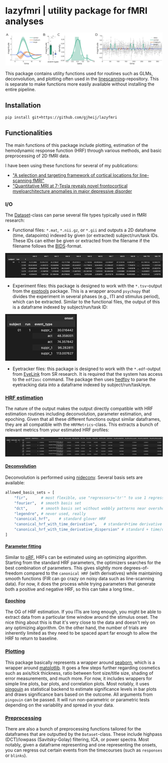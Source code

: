 # lazyfmri | utility package for fMRI analyses

![plot](https://github.com/gjheij/lazyfmri/blob/main/lazyfmri/data/example.png)

This package contains utility functions used for routines such as GLMs, deconvolution, and plotting often used in the [linescanning](https://github.com/gjheij/linescanning)-repository. 
This is separate to make functions more easily available without installing the entire pipeline.

## Installation

```bash
pip install git+https://github.com/gjheij/lazyfmri
```

## Functionalities

The main functions of this package include plotting, estimation of the hemodynamic response function (HRF) through various methods, and basic preprocessing of 2D fMRI data.

I have been using these functions for several of my publications:

- ["A selection and targeting framework of cortical locations for line-scanning fMRI"](https://onlinelibrary.wiley.com/doi/full/10.1002/hbm.26459)
- ["Quantitative MRI at 7-Tesla reveals novel frontocortical myeloarchitecture anomalies in major depressive disorder](https://www.nature.com/articles/s41398-024-02976-y)

### I/O

The [Dataset](https://github.com/gjheij/lazyfmri/blob/main/lazyfmri/dataset.py#L2943)-class can parse several file types typically used in fMRI research:

- Functional files: `*.mat`, `*.nii.gz`, or `*.gii` and outputs a 2D dataframe (time, datapoints) indexed by  given (or extracted) subject/run/task IDs.
These IDs can either be given or extracted from the filename if the filename follows the [BIDS](https://bids.neuroimaging.io/index.html)-format.

![plot](https://github.com/gjheij/lazyfmri/blob/main/data/df_func.png)

- Experiment files: this package is designed to work with the `*.tsv`-output from the [exptools](https://github.com/VU-Cog-Sci/exptools2) package.
This is a wrapper around `psychopy` that divides the experiment in several phases (e.g., ITI and stimulus period), which can be extracted.
Similar to the functional files, the output of this is a dataframe indexed by subject/run/task ID:

![plot](https://github.com/gjheij/lazyfmri/blob/main/data/df_onsets.png)

- Eyetracker files: this package is designed to work with the `*.edf`-output from [EyeLink](https://www.sr-research.com/eyelink-1000-plus/) from SR research.
It is required that the system has access to the `edf2asc` command.
The package then uses [hedfpy](https://github.com/tknapen/hedfpy) to parse the eyetracking data into a dataframe indexed by subject/run/task/eye.

### [HRF estimation](https://github.com/gjheij/lazyfmri/blob/main/lazyfmri/fitting.py)

The nature of the output makes the output directly compatible with HRF estimation routines including deconvolution, parameter estimation, and epoching.
Given that all these different functions output similar dataframes, they are all compatible with the `HRFMetrics`-class. 
This extracts a bunch of relevant metrics from your estimated HRF profiles:

![plot](https://github.com/gjheij/lazyfmri/blob/main/data/df_metrics.png)

#### [Deconvolution](https://github.com/gjheij/lazyfmri/blob/main/lazyfmri/fitting.py#L943)

Deconvolution is performed using [nideconv](https://nideconv.readthedocs.io/en/latest/).
Several basis sets are available:

```python
allowed_basis_sets = [
    "fir",      # most flexible, use "regressors='tr'" to use 1 regressor per TR
    "fourier",  # smooth basis set
    "dct",      # smooth basis set without wobbly patterns near overshoot
    "legendre", # never used, really
    "canonical_hrf",    # standard glover HRF
    "canonical_hrf_with_time_derivative",   # standard+time derivative
    "canonical_hrf_with_time_derivative_dispersion" # standard + time/dispersion derivative
]
```

#### [Parameter fitting](https://github.com/gjheij/lazyfmri/blob/main/lazyfmri/fitting.py#L747)

Similar to [pRF](https://github.com/VU-Cog-Sci/prfpy), HRFs can be estimated using an optimizing algorithm.
Starting from the standard HRF parameters, the optimizers searches for the best combination of parameters.
This gives slightly more degrees-of-freedom compared to the `canonical HRF` (with derivatives) while maintaining smooth functions (FIR can go crazy on noisy data such as line-scanning data).
For now, it does the process while trying parameters that generate both a positive and negative HRF, so this can take a long time..

#### [Epoching](https://github.com/gjheij/lazyfmri/blob/main/lazyfmri/fitting.py#L4302)

The OG of HRF estimation.
If you ITIs are long enough, you might be able to extract data from a particular time window around the stimulus onset.
The nice thing about this is that it's very close to the data and doesn't rely on any optimizing algorithm.
On the other hand, the number of trials are inherently limited as they need to be spaced apart far enough to allow the HRF to return to baseline.

### [Plotting](https://github.com/gjheij/lazyfmri/blob/main/lazyfmri/plotting.py)

This package basically represents a wrapper around [seaborn](https://seaborn.pydata.org), which is a wrapper around [matplotlib](https://matplotlib.org).
It goes a few steps further regarding cosmetics such as axis/tick thickness, ratio between font size/title size, shading of error measurements, and much more.
For now, it includes wrappers for simple line plots, bar plots, and correlation plots.
Most notably, it uses [pingouin](https://pingouin-stats.org/build/html/index.html) as statistical backend to estimate significance levels in bar plots and draws significance bars based on the outcome. 
All arguments from `pingouin` can be passed.
It will run non-parametric or parametric tests depending on the variability and spread in your data.

### [Preprocessing](https://github.com/gjheij/lazyfmri/blob/main/lazyfmri/preproc.py)

There are also a bunch of preprocessing functions tailored for the dataframes that are outputted by the `Dataset`-class.
These include highpass (DCT)/lowpass (Savitsky-Golay) filtering, ICA, or power spectra.
Most notably, given a dataframe representing and one representing the onsets, you can regress out certain events from the timecourses (such as `responses` or `blinks`).
